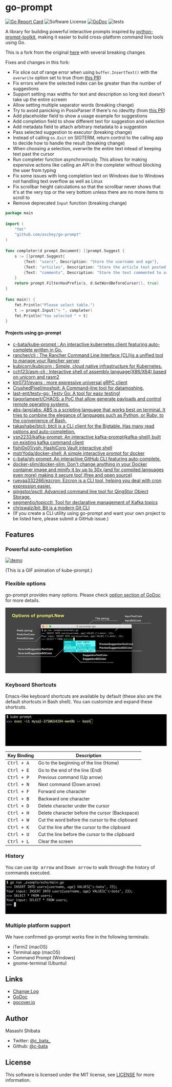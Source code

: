 # go-prompt

[![Go Report Card](https://goreportcard.com/badge/github.com/aschey/go-prompt)](https://goreportcard.com/report/github.com/aschey/go-prompt)
![Software License](https://img.shields.io/badge/license-MIT-brightgreen.svg?style=flat-square)
[![GoDoc](https://godoc.org/github.com/aschey/go-prompt?status.svg)](https://godoc.org/github.com/aschey/go-prompt)
![tests](https://github.com/aschey/go-prompt/workflows/tests/badge.svg)

A library for building powerful interactive prompts inspired by [python-prompt-toolkit](https://github.com/jonathanslenders/python-prompt-toolkit),
making it easier to build cross-platform command line tools using Go.

This is a fork from the original [here](https://github.com/c-bata/go-prompt) with several breaking changes

Fixes and changes in this fork:
- Fix slice out of range error when using `buffer.InsertText()` with the `overwrite` option set to true (from [this PR](https://github.com/c-bata/go-prompt/pull/241))
- Fix errors where the selected index can be greater than the number of suggestions
- Support setting max widths for text and description so long text doesn't take up the entire screem
- Allow setting multiple separator words (breaking change)
- Try to avoid panicking in PosixParser if there's no /dev/tty (from [this PR](https://github.com/c-bata/go-prompt/pull/185)) 
- Add placeholder field to show a usage example for suggestions
- Add completion field to show different text for suggestion and selection  
- Add metadata field to attach arbitrary metadata to a suggestion
- Pass selected suggestion to executor (breaking change)
- Instead of calling `os.Exit` on SIGTERM, return control to the calling app to decide how to handle the result (breaking change)
- When choosing a selection, overwrite the entire text intead of keeping text past the cursor
- Run completer function asynchronously. This allows for making expensive actions like calling an API in the completer without blocking the user from typing
- Fix some issues with long completion text on Windows due to Windows not handling text overflow as well as Linux
- Fix scrollbar height calculations so that the scrollbar never shows that it's at the very top or the very bottom unless there are no more items to scroll to
- Remove deprecated `Input` function (breaking change)


```go
package main

import (
	"fmt"
	"github.com/aschey/go-prompt"
)

func completer(d prompt.Document) []prompt.Suggest {
	s := []prompt.Suggest{
		{Text: "users", Description: "Store the username and age"},
		{Text: "articles", Description: "Store the article text posted by user"},
		{Text: "comments", Description: "Store the text commented to articles"},
	}
	return prompt.FilterHasPrefix(s, d.GetWordBeforeCursor(), true)
}

func main() {
	fmt.Println("Please select table.")
	t := prompt.Input("> ", completer)
	fmt.Println("You selected " + t)
}
```

#### Projects using go-prompt

- [c-bata/kube-prompt : An interactive kubernetes client featuring auto-complete written in Go.](https://github.com/c-bata/kube-prompt)
- [rancher/cli : The Rancher Command Line Interface (CLI)is a unified tool to manage your Rancher server](https://github.com/rancher/cli)
- [kubicorn/kubicorn : Simple, cloud native infrastructure for Kubernetes.](https://github.com/kubicorn/kubicorn)
- [cch123/asm-cli : Interactive shell of assembly language(X86/X64) based on unicorn and rasm2](https://github.com/cch123/asm-cli)
- [ktr0731/evans : more expressive universal gRPC client](https://github.com/ktr0731/evans)
- [CrushedPixel/moshpit: A Command-line tool for datamoshing.](https://github.com/CrushedPixel/moshpit)
- [last-ent/testy-go: Testy Go: A tool for easy testing!](https://github.com/last-ent/testy-go)
- [tiagorlampert/CHAOS: a PoC that allow generate payloads and control remote operating systems.](https://github.com/tiagorlampert/CHAOS)
- [abs-lang/abs: ABS is a scripting language that works best on terminal. It tries to combine the elegance of languages such as Python, or Ruby, to the convenience of Bash.](https://github.com/abs-lang/abs)
- [takashabe/btcli: btcli is a CLI client for the Bigtable. Has many read options and auto-completion.](https://github.com/takashabe/btcli)
- [ysn2233/kafka-prompt: An interactive kafka-prompt(kafka-shell) built on existing kafka command client](https://github.com/ysn2233/kafka-prompt)
- [fishi0x01/vsh: HashiCorp Vault interactive shell](https://github.com/fishi0x01/vsh)
- [mstrYoda/docker-shell: A simple interactive prompt for docker](https://github.com/mstrYoda/docker-shell)
- [c-bata/gh-prompt: An interactive GitHub CLI featuring auto-complete.](https://github.com/c-bata/gh-prompt)
- [docker-slim/docker-slim: Don't change anything in your Docker container image and minify it by up to 30x (and for compiled languages even more) making it secure too! (free and open source)](https://github.com/docker-slim/docker-slim)
- [rueyaa332266/ezcron: Ezcron is a CLI tool, helping you deal with cron expression easier.](https://github.com/rueyaa332266/ezcron)
- [qingstor/qsctl: Advanced command line tool for QingStor Object Storage.](https://github.com/qingstor/qsctl)
- [segmentio/topicctl: Tool for declarative management of Kafka topics](https://github.com/segmentio/topicctl)
- [chriswalz/bit: Bit is a modern Git CLI](https://github.com/chriswalz/bit)
- (If you create a CLI utility using go-prompt and want your own project to be listed here, please submit a GitHub issue.)

## Features

### Powerful auto-completion

[![demo](https://github.com/c-bata/assets/raw/master/go-prompt/kube-prompt.gif)](https://github.com/c-bata/kube-prompt)

(This is a GIF animation of kube-prompt.)

### Flexible options

go-prompt provides many options. Please check [option section of GoDoc](https://godoc.org/github.com/aschey/go-prompt#Option) for more details.

[![options](https://github.com/c-bata/assets/raw/master/go-prompt/prompt-options.png)](#flexible-options)

### Keyboard Shortcuts

Emacs-like keyboard shortcuts are available by default (these also are the default shortcuts in Bash shell).
You can customize and expand these shortcuts.

[![keyboard shortcuts](https://github.com/c-bata/assets/raw/master/go-prompt/keyboard-shortcuts.gif)](#keyboard-shortcuts)

| Key Binding         | Description                                     |
| ------------------- | ----------------------------------------------- |
| <kbd>Ctrl + A</kbd> | Go to the beginning of the line (Home)          |
| <kbd>Ctrl + E</kbd> | Go to the end of the line (End)                 |
| <kbd>Ctrl + P</kbd> | Previous command (Up arrow)                     |
| <kbd>Ctrl + N</kbd> | Next command (Down arrow)                       |
| <kbd>Ctrl + F</kbd> | Forward one character                           |
| <kbd>Ctrl + B</kbd> | Backward one character                          |
| <kbd>Ctrl + D</kbd> | Delete character under the cursor               |
| <kbd>Ctrl + H</kbd> | Delete character before the cursor (Backspace)  |
| <kbd>Ctrl + W</kbd> | Cut the word before the cursor to the clipboard |
| <kbd>Ctrl + K</kbd> | Cut the line after the cursor to the clipboard  |
| <kbd>Ctrl + U</kbd> | Cut the line before the cursor to the clipboard |
| <kbd>Ctrl + L</kbd> | Clear the screen                                |

### History

You can use <kbd>Up arrow</kbd> and <kbd>Down arrow</kbd> to walk through the history of commands executed.

[![History](https://github.com/c-bata/assets/raw/master/go-prompt/history.gif)](#history)

### Multiple platform support

We have confirmed go-prompt works fine in the following terminals:

- iTerm2 (macOS)
- Terminal.app (macOS)
- Command Prompt (Windows)
- gnome-terminal (Ubuntu)

## Links

- [Change Log](./CHANGELOG.md)
- [GoDoc](http://godoc.org/github.com/aschey/go-prompt)
- [gocover.io](https://gocover.io/github.com/aschey/go-prompt)

## Author

Masashi Shibata

- Twitter: [@c_bata\_](https://twitter.com/c_bata_/)
- Github: [@c-bata](https://github.com/c-bata/)

## License

This software is licensed under the MIT license, see [LICENSE](./LICENSE) for more information.
